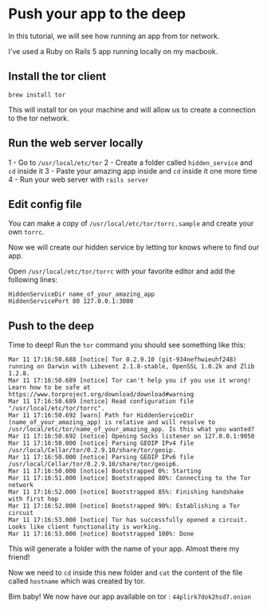 # Push your app to the deep

In this tutorial, we will see how running an app from tor network.

I've used a Ruby on Rails 5 app running locally on my macbook.

## Install the tor client

```
brew install tor
```

This will install tor on your machine and will allow us to create a connection
to the tor network.


## Run the web server locally

1 - Go to `/usr/local/etc/tor`
2 - Create a folder called `hidden_service` and `cd` inside it
3 - Paste your amazing app inside and `cd` inside it one more time
4 - Run your web server with `rails server`


## Edit config file

You can make a copy of `/usr/local/etc/tor/torrc.sample` and create your own
`torrc`.

Now we will create our hidden service by letting tor knows where to find our app.

Open `/usr/local/etc/tor/torrc` with your favorite editor and add the following lines:

```
HiddenServiceDir name_of_your_amazing_app
HiddenServicePort 80 127.0.0.1:3000
```


## Push to the deep

Time to deep! Run the `tor` command you should see something like this:

```
Mar 11 17:16:50.688 [notice] Tor 0.2.9.10 (git-934nefhwieuhf248) running on Darwin with Libevent 2.1.8-stable, OpenSSL 1.0.2k and Zlib 1.2.8.
Mar 11 17:16:50.689 [notice] Tor can't help you if you use it wrong! Learn how to be safe at https://www.torproject.org/download/download#warning
Mar 11 17:16:50.689 [notice] Read configuration file "/usr/local/etc/tor/torrc".
Mar 11 17:16:50.692 [warn] Path for HiddenServiceDir (name_of_your_amazing_app) is relative and will resolve to /usr/local/etc/tor/name_of_your_amazing_app. Is this what you wanted?
Mar 11 17:16:50.692 [notice] Opening Socks listener on 127.0.0.1:9050
Mar 11 17:16:50.000 [notice] Parsing GEOIP IPv4 file /usr/local/Cellar/tor/0.2.9.10/share/tor/geoip.
Mar 11 17:16:50.000 [notice] Parsing GEOIP IPv6 file /usr/local/Cellar/tor/0.2.9.10/share/tor/geoip6.
Mar 11 17:16:50.000 [notice] Bootstrapped 0%: Starting
Mar 11 17:16:51.000 [notice] Bootstrapped 80%: Connecting to the Tor network
Mar 11 17:16:52.000 [notice] Bootstrapped 85%: Finishing handshake with first hop
Mar 11 17:16:52.000 [notice] Bootstrapped 90%: Establishing a Tor circuit
Mar 11 17:16:53.000 [notice] Tor has successfully opened a circuit. Looks like client functionality is working.
Mar 11 17:16:53.000 [notice] Bootstrapped 100%: Done
```

This will generate a folder with the name of your app. Almost there my friend!

Now we need to `cd` inside this new folder and `cat` the content of the file called `hostname`
which was created by tor.

Bim baby! We now have our app available on tor : `44plirk7dok2hsd7.onion`
